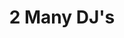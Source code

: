 ---
title: "2 Many DJ's"
summary: "Belgian DJ project by David & Stephen Dewaele from Soulwax. Mixing different styles like house, reggae, dance-classics, rock and more. Responsible for the As Heard On Radio Soulwax series."
image: "2-many-dj-s.jpg"
---